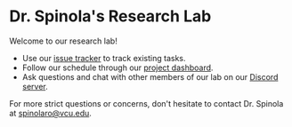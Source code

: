 # Dr. Spinola's Research Lab

Welcome to our research lab!
- Use our [issue tracker](https://github.com/vcuse/spinola/issues) to track existing tasks.
- Follow our schedule through our [project dashboard](https://github.com/orgs/vcuse/projects/2).
- Ask questions and chat with other members of our lab on our [Discord server](https://discord.gg/j3tyDcja).

For more strict questions or concerns, don't hesitate to contact Dr. Spinola at spinolaro@vcu.edu.

